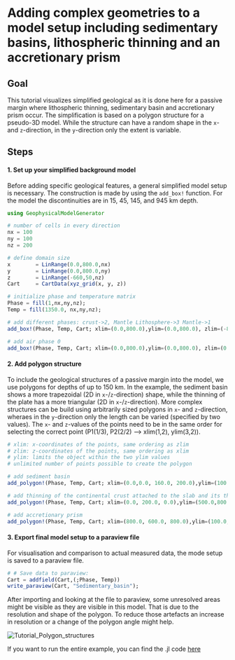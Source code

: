 # Adding complex geometries to a model setup including sedimentary basins, lithospheric thinning and an accretionary prism


## Goal

This tutorial visualizes simplified geological as it is done here for a passive margin where lithospheric thinning, sedimentary basin and accretionary prism occur. The simplification is based on a polygon structure for a pseudo-3D model. While the structure can have a random shape in the `x`- and `z`-direction, in the `y`-direction only the extent is variable. 

## Steps

#### 1. Set up your simplified background model
Before adding specific geological features, a general simplified model setup is necessary. The construction is made by using the `add_box!` function. For the model the discontinuities are in 15, 45, 145, and 945 km depth.

```julia
using GeophysicalModelGenerator

# number of cells in every direction
nx = 100
ny = 100
nz = 200

# define domain size
x        = LinRange(0.0,800.0,nx)
y        = LinRange(0.0,800.0,ny)
z        = LinRange(-660,50,nz)
Cart     = CartData(xyz_grid(x, y, z))

# initialize phase and temperature matrix
Phase = fill(1,nx,ny,nz);
Temp = fill(1350.0, nx,ny,nz);

# add different phases: crust->2, Mantle Lithosphere->3 Mantle->1
add_box!(Phase, Temp, Cart; xlim=(0.0,800.0),ylim=(0.0,800.0), zlim=(-800.0,0.0), phase = LithosphericPhases(Layers=[15 30 100 800], Phases=[2 3 1 5], Tlab=1300 ), T=LinearTemp(Ttop=20, Tbot=1600))

# add air phase 0
add_box!(Phase, Temp, Cart; xlim=(0.0,800.0),ylim=(0.0,800.0), zlim=(0.0,50.0), phase = ConstantPhase(0), T=ConstantTemp(20.0))
```


#### 2. Add polygon structure
To include the geological structures of a passive margin into the model, we use polygons for depths of up to 150 km. In the example, the sediment basin shows a more trapezoidal (2D in `x`-/`z`-direction) shape, while the thinning of the plate has a more triangular (2D in `x`-/`z`-direction). More complex structures can be build using arbitrarily sized polygons in `x`- and `z`-direction, wheraes in the `y`-direction only the length can be varied (specified by two values). The `x`- and `z`-values of the points need to be in the same order for selecting the correct point (P1(1/3), P2(2/2) --> xlim(1,2), ylim(3,2)).


```julia
# xlim: x-coordinates of the points, same ordering as zlim
# zlim: z-coordinates of the points, same ordering as xlim
# ylim: limits the object within the two ylim values
# unlimited number of points possible to create the polygon

# add sediment basin 
add_polygon!(Phase, Temp, Cart; xlim=(0.0,0.0, 160.0, 200.0),ylim=(100.0,300.0), zlim=(0.0,-10.0,-20.0,0.0), phase = ConstantPhase(8), T=LinearTemp(Ttop=20, Tbot=30));

# add thinning of the continental crust attached to the slab and its thickness 
add_polygon!(Phase, Temp, Cart; xlim=(0.0, 200.0, 0.0),ylim=(500.0,800.0), zlim=(-100.0,-150.0,-150.0), phase = ConstantPhase(5), T=LinearTemp(Ttop=1000, Tbot=1100));

# add accretionary prism 
add_polygon!(Phase, Temp, Cart; xlim=(800.0, 600.0, 800.0),ylim=(100.0,800.0), zlim=(0.0,0.0,-60.0), phase = ConstantPhase(8), T=LinearTemp(Ttop=20, Tbot=30));
```

#### 3. Export final model setup to a paraview file
For visualisation and comparison to actual measured data, the mode setup is saved to a paraview file.

```julia
# # Save data to paraview:
Cart = addfield(Cart,(;Phase, Temp))
write_paraview(Cart, "Sedimentary_basin");
```

After importing and looking at the file to paraview, some unresolved areas might be visible as they are visible in this model. That is due to the resolution and shape of the polygon. To reduce those artefacts an increase in resolution or a change of the polygon angle might help.

![Tutorial_Polygon_structures](../assets/img/Tutorial_Polygon_structures.png)

If you want to run the entire example, you can find the .jl code [here](https://github.com/JuliaGeodynamics/GeophysicalModelGenerator.jl/blob/main/tutorial/Tutorial_polygon_geometry.jl)
